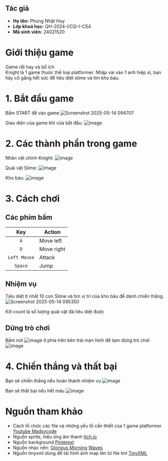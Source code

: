 ## Tác giả
- **Họ tên:** Phùng Nhật Huy
- **Lớp khoá học:** QH-2024-I/CQ-I-CS4
- **Mã sinh viên:** 24021520

# Giới thiệu game
Game rất hay và bổ ích  
Knight là 1 game thuộc thể loại platformer. Nhập vai vào 1 anh hiệp sĩ, bạn hãy cố gắng hết sức để tiêu diệt slime và tìm kho báu.

# 1. Bắt đầu game
Bấm START để vào game
![Screenshot 2025-05-14 094707](https://github.com/user-attachments/assets/ba1ba97d-49a8-4424-a603-e8fb9fd0f93e)  

Giao diện của game khi vừa bắt đầu:
![image](https://github.com/user-attachments/assets/bd883dfe-6fb9-4df8-b000-78e631e0f705)  

# 2. Các thành phần trong game
Nhân vật chính Knight:
![image](https://github.com/user-attachments/assets/7ce5d9bc-9eb0-46e1-9cd5-1939eaccc732)  


Quái vật Slime:
![image](https://github.com/user-attachments/assets/5ad80a6e-8a8c-4f61-b981-6f0cb1a25380)  


Kho báu:
![image](https://github.com/user-attachments/assets/8d5db33d-cbfa-4023-93f7-72fc5d3e9328)  


# 3. Cách chơi
## Các phím bấm
|   Key   | Action                  |
|:-------:| ----------------------- |
|   `A`   | Move left               |
|   `D`   | Move right              |
|   `Left Mouse`   | Attack              |
| `Space` | Jump              |

## Nhiệm vụ
Tiêu diệt ít nhất 10 con Slime và tìm vị trí của kho báu để dành chiến thắng  
![Screenshot 2025-05-14 095350](https://github.com/user-attachments/assets/e33492a0-9ea9-481f-9a0b-48c0ec8718d1)  

Kill count là số lượng quái vật đã tiêu diệt được

## Dừng trò chơi
Bấm nút ![image](https://github.com/user-attachments/assets/b5380179-becf-4613-8520-e37c8a03128c) ở phía trên bên trái màn hình để tạm dừng trò chơi  
![image](https://github.com/user-attachments/assets/c4ffc2c9-20fe-4dbe-87be-d34a93742e91)


# 4. Chiến thắng và thất bại
Bạn sẽ chiến thắng nếu hoàn thành nhiệm vụ
![image](https://github.com/user-attachments/assets/5c6d91b8-6cf4-4c6a-be0f-41cc9a91e53f)  

Bạn sẽ thất bại nếu hết máu
![image](https://github.com/user-attachments/assets/d3712a01-5e04-4f63-95cc-fd84e0004778)

# Nguồn tham khảo
- Cách tổ chức các file và những yếu tố cần thiết của 1 game platformer [Youtube Madsycode](https://www.youtube.com/playlist?list=PL-K0viiuJ2RctP5nlJlqmHGeh66-GOZR_)
- Nguồn sprite, hiệu ứng âm thanh [Itch.io](https://itch.io/)
- Nguồn background [Pinterest](https://www.pinterest.com/)
- Nguồn nhạc nền: [Glorious Morning](https://www.youtube.com/watch?v=7T_YtklLyyo&list=RD7T_YtklLyyo&start_radio=1)
                  [Waves](https://www.youtube.com/watch?v=RGNTdUHN64Q&list=WL&index=16)
- Nguồn tinyxml dùng để tải hình ảnh map lên từ file tml [TinyXML](https://github.com/vmayoral/tinyxml)
